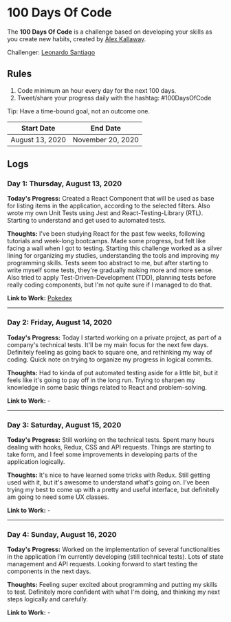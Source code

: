# 100 Days Of Code
The **100 Days Of Code** is a challenge based on developing your skills as you create new habits, created by [Alex Kallaway](https://github.com/kallaway).

Challenger: [Leonardo Santiago](https://github.com/leossantiago/)

## Rules
1. Code minimum an hour every day for the next 100 days.
2. Tweet/share your progress daily with the hashtag: #100DaysOfCode

Tip: Have a time-bound goal, not an outcome one.

|  Start Date   | End Date     |
| ------------- | ------------ |
| August 13, 2020 | November 20, 2020 |

## Logs

### Day 1: Thursday, August 13, 2020

**Today's Progress:** Created a React Component that will be used as base for listing items in the application, according to the selected filters. Also wrote my own Unit Tests using Jest and React-Testing-Library (RTL). Starting to understand and get used to automated tests.

**Thoughts:** I've been studying React for the past few weeks, following tutorials and week-long bootcamps. Made some progress, but felt like facing a wall when I got to testing. Starting this challenge worked as a silver lining for organizing my studies, understanding the tools and improving my programming skills. Tests seem too abstract to me, but after starting to write myself some tests, they're gradually making more and more sense. Also tried to apply Test-Driven-Development (TDD), planning tests before really coding components, but I'm not quite sure if I managed to do that. 

**Link to Work:** [Pokedex](https://github.com/leossantiago/pokedex/commit/780a4c2e2519ae047c55ad76f8b1982242973e68)

---

### Day 2: Friday, August 14, 2020

**Today's Progress:** Today I started working on a private project, as part of a company's technical tests. It'll be my main focus for the next few days. Definitely feeling as going back to square one, and rethinking my way of coding. Quick note on trying to organize my progress in logical commits.

**Thoughts:** Had to kinda of put automated testing aside for a little bit, but it feels like it's going to pay off in the long run. Trying to sharpen my knowledge in some basic things related to React and problem-solving. 

**Link to Work:** -

---

### Day 3: Saturday, August 15, 2020

**Today's Progress:** Still working on the technical tests. Spent many hours dealing with hooks, Redux, CSS and API requests. Things are starting to take form, and I feel some improvements in developing parts of the application logically.

**Thoughts:** It's nice to have learned some tricks with Redux. Still getting used with it, but it's awesome to understand what's going on. I've been trying my best to come up with a pretty and useful interface, but definitelly am going to need some UX classes.

**Link to Work:** -

---

### Day 4: Sunday, August 16, 2020

**Today's Progress:** Worked on the implementation of several functionalities in the application I'm currently developing (still technical tests). Lots of state management and API requests. Looking forward to start testing the components in the next days.

**Thoughts:** Feeling super excited about programming and putting my skills to test. Definitely more confident with what I'm doing, and thinking my next steps logically and carefully.

**Link to Work:** -
